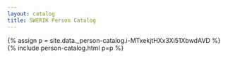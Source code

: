 ```yaml
---
layout: catalog
title: SWERIK Person Catalog
---
```

{% assign p = site.data._person-catalog.i-MTxekjtHXx3Xi51XbwdAVD %}
{% include person-catalog.html p=p %}


